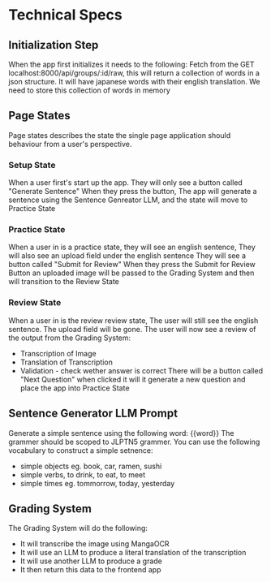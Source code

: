 # Technical Specs


## Initialization Step
When the app first initializes it needs to the following:
Fetch from the GET localhost:8000/api/groups/:id/raw, this will return a collection of words in a json structure. It will have japanese words with their english translation. We need to store this collection of words in memory

## Page States

Page states describes the state the single page application should behaviour from a user's perspective. 

### Setup State
When a user first's start up the app.
They will only see a button called "Generate Sentence"
When they press the button, The app will generate a sentence using
the Sentence Genreator LLM, and the state will move to Practice State

### Practice State
When a user in is a practice state,
they will see an english sentence,
They will also see an upload field under the english sentence
They will see a button called "Submit for Review"
When they press the Submit for Review Button an uploaded image
will be passed to the Grading System and then will transition to the Review State

### Review State
 When a user in is the review review state,
 The user will still see the english sentence.
 The upload field will be gone.
 The user will now see a review of the output from the Grading System:
- Transcription of Image
- Translation of Transcription
- Validation - check wether answer is correct
There will be a button called "Next Question" when clicked
it will it generate a new question and place the app into Practice State


## Sentence Generator LLM Prompt
Generate a simple sentence using the following word: {{word}}
The grammer should be scoped to JLPTN5 grammer.
You can use the following vocabulary to construct a simple setnence:
- simple objects eg. book, car, ramen, sushi
- simple verbs, to drink, to eat, to meet
- simple times eg. tommorrow, today, yesterday

## Grading System
The Grading System will do the following:
- It will transcribe the image using MangaOCR
- It will use an LLM to produce a literal translation of the transcription
- It will use another LLM to produce a grade
- It then return this data to the frontend app